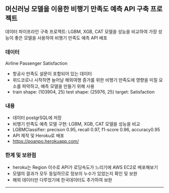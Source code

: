 ## 머신러닝 모델을 이용한 비행기 만족도 예측 API 구축 프로젝트
데이터 파이프라인 구축 프로젝트: LGBM, XGB, CAT 모델을 성능을 비교하여 가장 성능이 좋은 모델을 사용하여 비행기 만족도 예측 API 배포
### 데이터
Airline Passenger Satisfaction

- 항공사 만족도 설문이 포함되어 있는 데이터
- 위드코로나 시작하면 늘어날 해외여행 증가를 위한 비행기 만족도에 영향을 미칠 요소를 파악하고, 예측 모델을 만들기 위해 사용
- train shape: (103904, 25) test shape:  (25976, 25)    target: Satisfaction

### 내용
- 데이터 postgrSQL에 저장
- 비행기 만족도 예측 모델 구현: LGBM, XGB, CAT 모델을 성능을 비교
- LGBMClassifier: precison 0.95, recall 0.97, f1-score 0.96, accuracy0.95
- API 제작 및 Heroku로 배포  
- https://poanpo.herokuapp.com/

### 한계 및 보완점
- heroku는 Region 이수로 API가 로딩속도가 느리기에 AWS EC2로 배포해보기
- 모델의 결과가 모두 동일하므로 정보의 누수가 있었는지 확인 및 보완
- 해외 데이터만 다루었기에 한국데이터도 추가하여 보완
___
